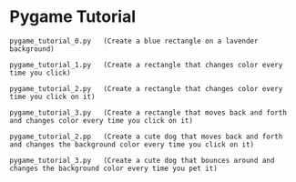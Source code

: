# Pygame Tutorial

    pygame_tutorial_0.py   (Create a blue rectangle on a lavender background)
    
    pygame_tutorial_1.py   (Create a rectangle that changes color every time you click)
  
    pygame_tutorial_2.py   (Create a rectangle that changes color every time you click on it)
    
    pygame_tutorial_3.py   (Create a rectangle that moves back and forth and changes color every time you click on it)

    pygame_tutorial_2.pp   (Create a cute dog that moves back and forth and changes the background color every time you click on it)
    
    pygame_tutorial_3.py   (Create a cute dog that bounces around and changes the background color every time you pet it)
   
